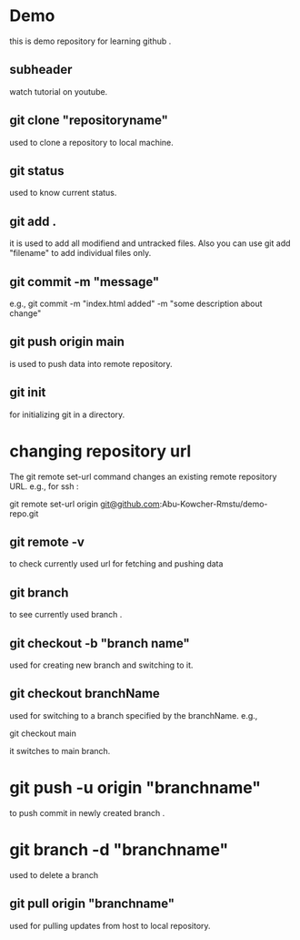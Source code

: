 # Demo
this is demo repository for learning github .

## subheader 
watch tutorial on youtube.
## git clone "repositoryname"
used to clone a repository to local machine.  
## git status
used to know current status. 

## git add .
it is used to add all modifiend and untracked files.  Also you can use git add "filename" to add individual files only. 
## git commit -m "message"
e.g., git commit -m "index.html added" -m "some description about change" 
## git push origin main 
is used to push data into remote repository. 
## git init 
for initializing git in a directory. 
# changing repository url
The git remote set-url command changes an existing remote repository URL.
e.g., for ssh : 

 git remote set-url origin git@github.com:Abu-Kowcher-Rmstu/demo-repo.git

 ## git remote -v
 to check currently used url for fetching and pushing data 
## git branch
to see currently used branch . 
## git checkout -b "branch name"
used for creating new branch and switching to it. 
## git checkout branchName 
used for switching to a branch specified by the branchName.
e.g., 

git checkout main 

it switches to main branch. 
# git push -u origin "branchname" 
to push commit in newly created branch . 
# git branch -d "branchname" 
used to delete a branch 
## git pull origin "branchname" 
used for pulling updates from host to local repository. 
